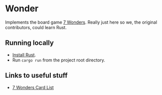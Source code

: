 # Wonder 

Implements the board game [7 Wonders](https://www.7wonders.net/en/games/7-wonders). Really just here so we, the original contributors, could learn Rust. 

## Running locally

* [Install Rust](https://www.rust-lang.org/tools/install).
* Run `cargo run` from the project root directory.

## Links to useful stuff

* [7 Wonders Card List](https://rprod.com/uploads/file/7Wonders-CardsList-EN.pdf)
